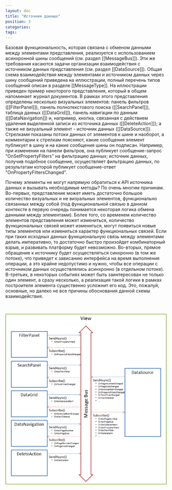 ```yaml
---
layout: doc
title: "Источник данных"
position: 3
categories: 
tags: 
---
```


Базовая функциональность, которая связана с обменом данными между элементами представления, реализуется с использованием асинхронной шины сообщений (см. раздел [[MessageBus]]). Эти же требования касаются задачи организации взаимодействия с источником данных представления (см. раздел [[DataSource]]). Общая схема взаимодействия между элементами и источником данных через шину сообщений приведена на иллюстрации, полный перечень типов сообщений описан в разделе [[MessageType]]. На иллюстрации приведен пример некоторого представления, который в общем напоминает журнал документов. В рамках этого представления определены несколько визуальных элементов: панель фильтров ([[FilterPanel]]), панель полнотекстового поиска ([[SearchPanel]]), таблица данных ([[DataGrid]]), панель навигации по данным ([[DataNavigation]]) и, например, кнопка, связанная с действием удаления выделенной записи из источника данных ([[DeleteAction]]); а также не визуальный элемент - источник данных ([[DataSource]]). Стрелками показаны потоки данных от элементов к шине и наоборот, а комментарии к стрелкам поясняют, какие сообщения элемент публикует в шину и на какие сообщения шины он подписан. Например, при изменении на панели фильтров, она публикует сообщение-запрос "OnSetPropertyFilters" на фильтрацию данных; источник данных, получив подобное сообщение, осуществляет фильтрацию данных, по результатам которой публикует сообщение-ответ "OnPropertyFiltersChanged".

Почему элементы не могут напрямую обратиться к API источника данных и вызывать необходимые методы? По очень многим причинам. Во-первых, представление может иметь достаточно большое количество визуальных и не визуальных элементов, функционально связанных между собой (под функциональной связью в данном контексте в первую очередь понимается некоторая логика обмена данными между элементами). Более того, со временем количество элементов представления может измениться, количество функциональных связей может измениться, могут появиться новые типы элементов или измениться характер функциональных связей. Если при таких исходных данных функциональную связь между элементами делать императивно, то достаточно быстро произойдет комбинаторный взрыв, и развивать платформу будет невозможно. Во-вторых, прямое обращение к источнику будет осуществляться синхронно (в том же потоке), что приведет к зависанию интерфейса на время выполнения операции, а это крайне недопустимо и нужно, чтобы все операции с источником данных осуществлялись асинхронно (в отдельном потоке). В-третьих, в некоторых событиях может быть заинтересован не только один элемент, а сразу несколько, а реализация такой логики в рамках построителя элемента существенно усложнит его код. Это, пожалуй, основные, но далеко не все причины обоснования данной схемы взаимодействия.

 

![](DataSourceAndMessageBusAspects.png)

 

 

